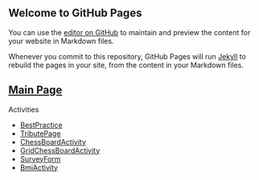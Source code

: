 ## Welcome to GitHub Pages

You can use the [editor on GitHub](https://github.com/rayleigh17/batch5-activities/edit/main/README.md) to maintain and preview the content for your website in Markdown files.

Whenever you commit to this repository, GitHub Pages will run [Jekyll](https://jekyllrb.com/) to rebuild the pages in your site, from the content in your Markdown files.


<h2><a href="https://rayleigh17.github.io/batch5-activities/" target="_blank">Main Page</a></h2>

Activities
- <a href="https://rayleigh17.github.io/batch5-activities/Assignment1/index.html" target="_blank">BestPractice</a>
- <a href="https://rayleigh17.github.io/batch5-activities/TributePage/index.html" target="_blank">TributePage</a>
- <a href="https://rayleigh17.github.io/batch5-activities/ChessBoardActivity/index.html" target="_blank">ChessBoardActivity</a>
- <a href="https://rayleigh17.github.io/batch5-activities/GridChessBoardActivity/index.html" target="_blank">GridChessBoardActivity</a>
- <a href="https://rayleigh17.github.io/batch5-activities/SurveyForm/index.html">SurveyForm</a>
- <a href="https://jsfiddle.net/xbcq9oLf/" target="_blank">BmiActivity</a>
